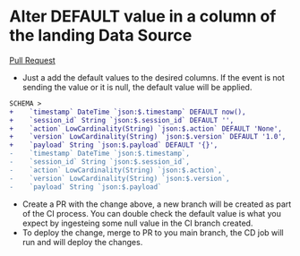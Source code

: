 # Alter DEFAULT value in a column of the landing Data Source

[Pull Request](https://github.com/tinybirdco/use-case-examples/pull/340/files)

- Just a add the default values to the desired columns. If the event is not sending the value or it is null, the default value will be applied.


```diff
SCHEMA >
+    `timestamp` DateTime `json:$.timestamp` DEFAULT now(),
+    `session_id` String `json:$.session_id` DEFAULT '',
+    `action` LowCardinality(String) `json:$.action` DEFAULT 'None',
+    `version` LowCardinality(String) `json:$.version` DEFAULT '1.0',
+    `payload` String `json:$.payload` DEFAULT '{}',
-    `timestamp` DateTime `json:$.timestamp`,
-    `session_id` String `json:$.session_id`,
-    `action` LowCardinality(String) `json:$.action`,
-    `version` LowCardinality(String) `json:$.version`,
-    `payload` String `json:$.payload`
```

- Create a PR with the change above, a new branch will be created as part of the CI process. You can double check the default value is what you expect by ingesteing some null value in the CI branch created.
- To deploy the change, merge to PR to you main branch, the CD job will run and will deploy the changes.
